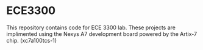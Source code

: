 # ECE3300
This repository contains code for ECE 3300 lab. These projects are implimented using the Nexys A7 development board powered by the Artix-7 chip. (xc7a100tcs-1)

